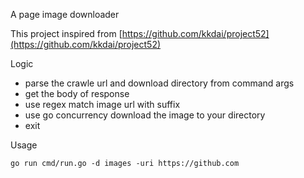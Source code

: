 A page image downloader

This project inspired from [https://github.com/kkdai/project52](https://github.com/kkdai/project52)

Logic

- parse the crawle url and download directory from command args
- get the body of response 
- use regex match image url with suffix
- use go concurrency download the image to your directory
- exit

Usage

`go run cmd/run.go -d images -uri https://github.com`